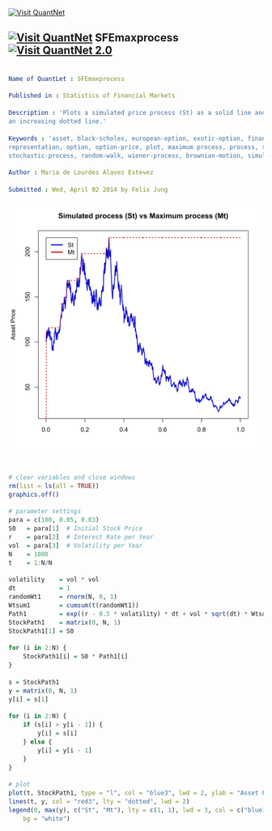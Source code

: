 
[<img src="https://github.com/QuantLet/Styleguide-and-Validation-procedure/blob/master/pictures/banner.png" alt="Visit QuantNet">](http://quantlet.de/index.php?p=info)

## [<img src="https://github.com/QuantLet/Styleguide-and-Validation-procedure/blob/master/pictures/qloqo.png" alt="Visit QuantNet">](http://quantlet.de/) **SFEmaxprocess** [<img src="https://github.com/QuantLet/Styleguide-and-Validation-procedure/blob/master/pictures/QN2.png" width="60" alt="Visit QuantNet 2.0">](http://quantlet.de/d3/ia)

```yaml

Name of QuantLet : SFEmaxprocess

Published in : Statistics of Financial Markets

Description : 'Plots a simulated price process (St) as a solid line and the maximum process (Mt) as
an increasing dotted line.'

Keywords : 'asset, black-scholes, european-option, exotic-option, financial, graphical
representation, option, option-price, plot, maximum process, process, stochastic,
stochastic-process, random-walk, wiener-process, brownian-motion, simulation'

Author : Maria de Lourdes Alavez Estevez

Submitted : Wed, April 02 2014 by Felix Jung

```

![Picture1](SFEmaxprocess-1.png)


```r

# clear variables and close windows
rm(list = ls(all = TRUE))
graphics.off()

# parameter settings
para = c(100, 0.05, 0.03)
S0   = para[1]  # Initial Stock Price
r    = para[2]  # Interest Rate per Year
vol  = para[3]  # Volatility per Year
N    = 1000
t    = 1:N/N

volatility    = vol * vol
dt            = 1
randomWt1     = rnorm(N, 0, 1)
Wtsum1        = cumsum(t(randomWt1))
Path1         = exp((r - 0.5 * volatility) * dt + vol * sqrt(dt) * Wtsum1)
StockPath1    = matrix(0, N, 1)
StockPath1[1] = S0

for (i in 2:N) {
    StockPath1[i] = S0 * Path1[i]
}

s = StockPath1
y = matrix(0, N, 1)
y[i] = s[1]

for (i in 2:N) {
    if (s[i] > y[i - 1]) {
        y[i] = s[i]
    } else {
        y[i] = y[i - 1]
    }
}

# plot
plot(t, StockPath1, type = "l", col = "blue3", lwd = 2, ylab = "Asset Price", xlab = "", main = "Simulated process (St) vs Maximum process (Mt)")
lines(t, y, col = "red3", lty = "dotted", lwd = 2)
legend(0, max(y), c("St", "Mt"), lty = c(1, 1), lwd = 3, col = c("blue3", "red3"), 
    bg = "white")
```
